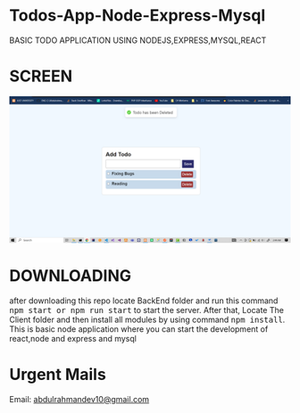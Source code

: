 # Todos-App-Node-Express-Mysql
BASIC TODO APPLICATION USING NODEJS,EXPRESS,MYSQL,REACT

# SCREEN 
![](./todos1.png)
# DOWNLOADING
after downloading this repo locate BackEnd folder and run this command <kbd>npm start or npm run start</kbd> to start the server. After that, Locate
The Client folder and then install all modules by using command <kbd>npm install</kbd>.
This is basic node application where you can start the development of react,node and express and mysql

# Urgent Mails
Email: abdulrahmandev10@gmail.com
